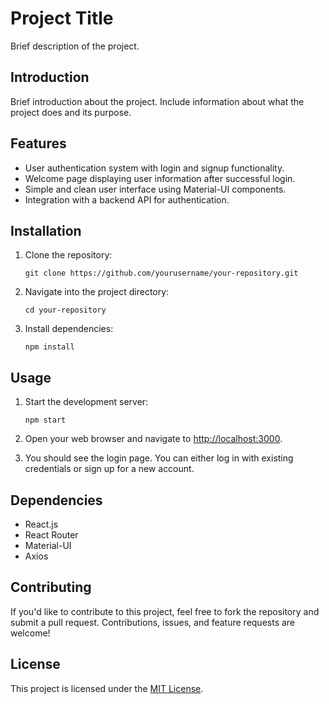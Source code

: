 # Project Title

Brief description of the project.

## Introduction

Brief introduction about the project. Include information about what the project does and its purpose.

## Features

- User authentication system with login and signup functionality.
- Welcome page displaying user information after successful login.
- Simple and clean user interface using Material-UI components.
- Integration with a backend API for authentication.

## Installation

1. Clone the repository:

    ```
    git clone https://github.com/yourusername/your-repository.git
    ```

2. Navigate into the project directory:

    ```
    cd your-repository
    ```

3. Install dependencies:

    ```
    npm install
    ```

## Usage

1. Start the development server:

    ```
    npm start
    ```

2. Open your web browser and navigate to [http://localhost:3000](http://localhost:3000).

3. You should see the login page. You can either log in with existing credentials or sign up for a new account.

## Dependencies

- React.js
- React Router
- Material-UI
- Axios

## Contributing

If you'd like to contribute to this project, feel free to fork the repository and submit a pull request. Contributions, issues, and feature requests are welcome!

## License

This project is licensed under the [MIT License](LICENSE).
